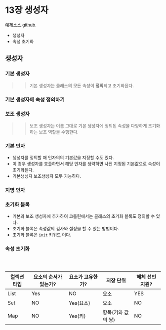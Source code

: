 # 13장 생성자
[예제소스 github](https://github.com/whdms705/kotlinNote/tree/master/src/ch13).

* 생성자
* 속성 초기화

## 생성자


### 기본 생성자
>> 기본 생성자는 클래스의 모든 속성이 **정의**되고 초기화된다.

### 기본 생성자에 속성 정의하기

### 보조 생성자
>> 보조 생성자는 이름 그대로 기본 생성자에 정의된 속성을 다양하게 초기화하는 보조 역할을 수행한다.



### 기본 인자
* 생성자를 정의할 때 인자의의 기본값을 지정할 수도 있다.
* 이 경우 생성자를 호출하면서 해당 인자를 생략하면 사전 지정된 기본값으로 속성이 초기화된다.
* 기본생성자 보조생성자 모두 가능하다.

### 지명 인자




### 초기화 블록
* 기본과 보조 생성자에 추가하여 코틀린에서는 클래스의 초기화 블록도 정의할 수 있다.
* 초기화 블록은 속성값의 검사와 설정을 할 수 있는 방법이다.
* 초기화 블록은 `init` 키워드 이다.



### 속성 초기화


``` kotlin

    

```

|컬렉션 타입|요소의 순서가 있는가?|요소가 고유한가?|저장 단위|해체 선언 지원?|
|---|---|---|---|---|
|List|Yes|NO|요소|YES|
|Set|NO|Yes(요소)|요소|NO|
|Map|NO|Yes(키)|항목(키와 값의 쌍)|NO|

